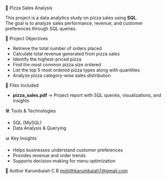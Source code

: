 🍕 Pizza Sales Analysis

This project is a data analytics study on pizza sales using **SQL**.  
The goal is to analyze sales performance, revenue, and customer preferences through SQL queries.  



 📌 Project Objectives
- Retrieve the total number of orders placed  
- Calculate total revenue generated from pizza sales  
- Identify the highest-priced pizza  
- Find the most common pizza size ordered  
- List the top 5 most ordered pizza types along with quantities  
- Analyze pizza category-wise sales distribution  



 📂 Files Included
- **pizza_sales.pdf** → Project report with SQL queries, visualizations, and insights  



 🛠️ Tools & Technologies
- SQL (MySQL)  
- Data Analysis & Querying  



 📊 Key Insights
- Helps businesses understand customer preferences  
- Provides revenue and order trends  
- Supports decision-making for menu optimization  



 👤 Author
Karumbaiah C B 
mohithkarumbaiah7@gmail.com

